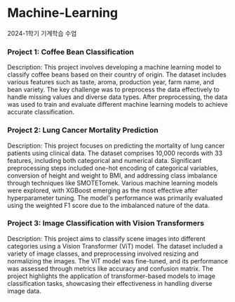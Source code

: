 # Machine-Learning
2024-1학기 기계학습 수업


### Project 1: Coffee Bean Classification
Description:
This project involves developing a machine learning model to classify coffee beans based on their country of origin. The dataset includes various features such as taste, aroma, production year, farm name, and bean variety. The key challenge was to preprocess the data effectively to handle missing values and diverse data types. After preprocessing, the data was used to train and evaluate different machine learning models to achieve accurate classification.

### Project 2: Lung Cancer Mortality Prediction
Description:
This project focuses on predicting the mortality of lung cancer patients using clinical data. The dataset comprises 10,000 records with 33 features, including both categorical and numerical data. Significant preprocessing steps included one-hot encoding of categorical variables, conversion of height and weight to BMI, and addressing class imbalance through techniques like SMOTETomek. Various machine learning models were explored, with XGBoost emerging as the most effective after hyperparameter tuning. The model's performance was primarily evaluated using the weighted F1 score due to the imbalanced nature of the data.

### Project 3: Image Classification with Vision Transformers
Description:
This project aims to classify scene images into different categories using a Vision Transformer (ViT) model. The dataset included a variety of image classes, and preprocessing involved resizing and normalizing the images. The ViT model was fine-tuned, and its performance was assessed through metrics like accuracy and confusion matrix. The project highlights the application of transformer-based models to image classification tasks, showcasing their effectiveness in handling diverse image data.






